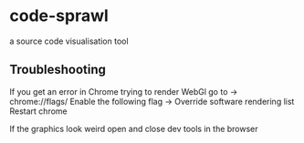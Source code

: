 # code-sprawl
a source code visualisation tool


Troubleshooting
--------------------
If you get an error in Chrome trying to render WebGl
go to -> chrome://flags/
Enable the following flag -> Override software rendering list
Restart chrome

If the graphics look weird open and close dev tools in the browser